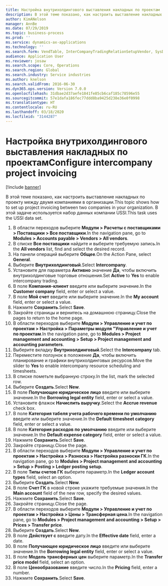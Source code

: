 ```yaml
---
title: Настройка внутрихолдингового выставления накладных по проектам
description: В этой теме показано, как настроить выставление накладных по проекту между двумя компаниями в организации.
author: KimANelson
manager: AnnBe
ms.date: 07/29/2019
ms.topic: business-process
ms.prod: ''
ms.service: dynamics-ax-applications
ms.technology: ''
ms.search.form: VendTable, InterCompanyTradingRelationSetupVendor, SysDataAreaSelectLookup, ProjParameters, ProjPosting, ProjTransferPrice
audience: Application User
ms.reviewer: josaw
ms.search.scope: Core, Operations
ms.search.region: Global
ms.search.industry: Service industries
ms.author: knelson
ms.search.validFrom: 2016-06-30
ms.dyn365.ops.version: Version 7.0.0
ms.openlocfilehash: 31dbae2d37aefe1841fe85cb6caf185c78596e55
ms.sourcegitcommit: 57e1dafa186fec77ddd8ba9425d238e36e0f0998
ms.translationtype: HT
ms.contentlocale: ru-RU
ms.lasthandoff: 03/18/2020
ms.locfileid: "3144287"
---
```

# <a name="configure-intercompany-project-invoicing"></a><span data-ttu-id="df89a-103">Настройка внутрихолдингового выставления накладных по проектам</span><span class="sxs-lookup"><span data-stu-id="df89a-103">Configure intercompany project invoicing</span></span>

[!include [banner](../../includes/banner.md)]

<span data-ttu-id="df89a-104">В этой теме показано, как настроить выставление накладных по проекту между двумя компаниями в организации.</span><span class="sxs-lookup"><span data-stu-id="df89a-104">This topic shows how to set up project invoicing between two companies in your organization.</span></span> <span data-ttu-id="df89a-105">В этой задаче используется набор данных компании USSI.</span><span class="sxs-lookup"><span data-stu-id="df89a-105">This task uses the USSI data set.</span></span>

1. <span data-ttu-id="df89a-106">В области переходов выберите **Модули > Расчеты с поставщиками > Поставщики > Все поставщики**.</span><span class="sxs-lookup"><span data-stu-id="df89a-106">In the navigation pane, go to **Modules > Accounts payable > Vendors > All vendors**.</span></span>
2. <span data-ttu-id="df89a-107">В списке **Все поставщики** найдите и выберите требуемую запись.</span><span class="sxs-lookup"><span data-stu-id="df89a-107">In the **All vendors** list, find and select the desired record.</span></span>
3. <span data-ttu-id="df89a-108">На панели операций выберите **Общее**.</span><span class="sxs-lookup"><span data-stu-id="df89a-108">On the Action Pane, select **General**.</span></span>
4. <span data-ttu-id="df89a-109">Выберите **Внутрихолдинговый**.</span><span class="sxs-lookup"><span data-stu-id="df89a-109">Select **Intercompany**.</span></span>
5. <span data-ttu-id="df89a-110">Установите для параметра **Активно** значение **Да**, чтобы включить внутрихолдинговые торговые отношения.</span><span class="sxs-lookup"><span data-stu-id="df89a-110">Set **Active** to **Yes** to enable intercompany trading.</span></span>
6. <span data-ttu-id="df89a-111">В поле **Компания-клиент** введите или выберите значение.</span><span class="sxs-lookup"><span data-stu-id="df89a-111">In the **Customer company** field, enter or select a value.</span></span>
7. <span data-ttu-id="df89a-112">В поле **Мой счет** введите или выберите значение.</span><span class="sxs-lookup"><span data-stu-id="df89a-112">In the **My account** field, enter or select a value.</span></span>
8. <span data-ttu-id="df89a-113">Нажмите **Сохранить**.</span><span class="sxs-lookup"><span data-stu-id="df89a-113">Select **Save**.</span></span>
9. <span data-ttu-id="df89a-114">Закройте страницы и вернитесь на домашнюю страницу.</span><span class="sxs-lookup"><span data-stu-id="df89a-114">Close the pages to return to the home page.</span></span>
10. <span data-ttu-id="df89a-115">В области переходов выберите **Модули > Управление и учет по проектам > Настройка > Параметры модуля "Управление и учет по проектам**.</span><span class="sxs-lookup"><span data-stu-id="df89a-115">In the navigation pane, go to **Modules > Project management and accounting > Setup > Project management and accounting parameters**.</span></span>
11. <span data-ttu-id="df89a-116">Выберите вкладку **Внутрихолдинговый**.</span><span class="sxs-lookup"><span data-stu-id="df89a-116">Select the **Intercompany** tab.</span></span>
12. <span data-ttu-id="df89a-117">Переместите ползунок в положение **Да**, чтобы включить планирование и графики внутрихолдинговых ресурсов.</span><span class="sxs-lookup"><span data-stu-id="df89a-117">Move the slider to **Yes** to enable intercompany resource scheduling and timesheets.</span></span>
13. <span data-ttu-id="df89a-118">В списке пометьте выбранную строку.</span><span class="sxs-lookup"><span data-stu-id="df89a-118">In the list, mark the selected row.</span></span>
14. <span data-ttu-id="df89a-119">Выберите **Создать**.</span><span class="sxs-lookup"><span data-stu-id="df89a-119">Select **New**.</span></span>
15. <span data-ttu-id="df89a-120">В поле **Получающее юридическое лицо** введите или выберите значение.</span><span class="sxs-lookup"><span data-stu-id="df89a-120">In the **Borrowing legal entity** field, enter or select a value.</span></span>
16. <span data-ttu-id="df89a-121">Установите флажок **Начислить выручку**.</span><span class="sxs-lookup"><span data-stu-id="df89a-121">Select the **Accrue revenue** check box.</span></span>
17. <span data-ttu-id="df89a-122">В поле **Категория табеля учета рабочего времени по умолчанию** введите или выберите значение.</span><span class="sxs-lookup"><span data-stu-id="df89a-122">In the **Default timesheet category** field, enter or select a value.</span></span>
18. <span data-ttu-id="df89a-123">В поле **Категория расходов по умолчанию** введите или выберите значение.</span><span class="sxs-lookup"><span data-stu-id="df89a-123">In the **Default expense category** field, enter or select a value.</span></span>
19. <span data-ttu-id="df89a-124">Нажмите **Сохранить**.</span><span class="sxs-lookup"><span data-stu-id="df89a-124">Select **Save**.</span></span>
20. <span data-ttu-id="df89a-125">Закройте страницу.</span><span class="sxs-lookup"><span data-stu-id="df89a-125">Close the page.</span></span>
21. <span data-ttu-id="df89a-126">В области переходов выберите **Модули > Управление и учет по проектам > Настройка > Разноска > Настройка разноски ГК**.</span><span class="sxs-lookup"><span data-stu-id="df89a-126">In the navigation pane, go to **Modules > Project management and accounting > Setup > Posting > Ledger posting setup**.</span></span>
22. <span data-ttu-id="df89a-127">В поле **Типы счетов ГК** выберите параметр.</span><span class="sxs-lookup"><span data-stu-id="df89a-127">In the **Ledger account types** field, select an option.</span></span>
23. <span data-ttu-id="df89a-128">Выберите **Создать**.</span><span class="sxs-lookup"><span data-stu-id="df89a-128">Select **New**.</span></span>
24. <span data-ttu-id="df89a-129">В поле **Счет ГК** в новой строке укажите требуемые значения.</span><span class="sxs-lookup"><span data-stu-id="df89a-129">In the **Main account** field of the new row, specify the desired values.</span></span>
25. <span data-ttu-id="df89a-130">Нажмите **Сохранить**.</span><span class="sxs-lookup"><span data-stu-id="df89a-130">Select **Save**.</span></span>
26. <span data-ttu-id="df89a-131">Закройте страницу.</span><span class="sxs-lookup"><span data-stu-id="df89a-131">Close the page.</span></span>
27. <span data-ttu-id="df89a-132">В области переходов выберите **Модули > Управление и учет по проектам > Настройка > Цены > Трансферная цена**.</span><span class="sxs-lookup"><span data-stu-id="df89a-132">In the navigation pane, go to **Modules > Project management and accounting > Setup > Prices > Transfer price**.</span></span>
28. <span data-ttu-id="df89a-133">Выберите **Создать**.</span><span class="sxs-lookup"><span data-stu-id="df89a-133">Select **New**.</span></span>
29. <span data-ttu-id="df89a-134">В поле **Действует с** введите дату.</span><span class="sxs-lookup"><span data-stu-id="df89a-134">In the **Effective date** field, enter a date.</span></span>
30. <span data-ttu-id="df89a-135">В поле **Получающее юридическое лицо** введите или выберите значение.</span><span class="sxs-lookup"><span data-stu-id="df89a-135">In the **Borrowing legal entity** field, enter or select a value.</span></span>
31. <span data-ttu-id="df89a-136">В поле **Модель трансферных цен** выберите параметр.</span><span class="sxs-lookup"><span data-stu-id="df89a-136">In the **Transfer price model** field, select an option.</span></span>
32. <span data-ttu-id="df89a-137">В поле **Ценообразование** введите число.</span><span class="sxs-lookup"><span data-stu-id="df89a-137">In the **Pricing** field, enter a number.</span></span>
33. <span data-ttu-id="df89a-138">Нажмите **Сохранить**.</span><span class="sxs-lookup"><span data-stu-id="df89a-138">Select **Save**.</span></span>

